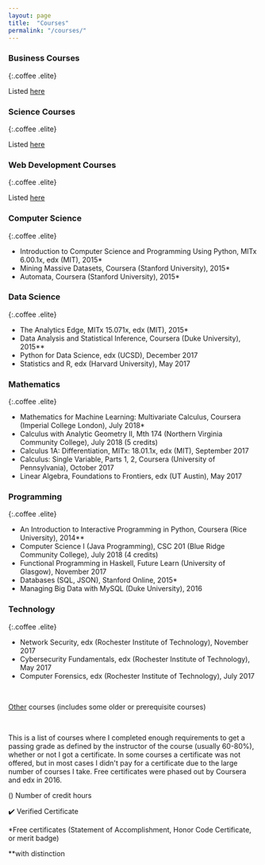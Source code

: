 ```yaml
---
layout: page
title:  "Courses"
permalink: "/courses/"
---
```



### Business Courses 
{:.coffee .elite}

Listed [here](https://ashlynnpai.github.io/journal/business-courses)

### Science Courses 
{:.coffee .elite}

Listed [here](https://ashlynnpai.github.io/journal/science-courses)

### Web Development Courses 
{:.coffee .elite}

Listed [here](https://ashlynnpai.github.io/journal/web-dev)

### Computer Science 
{:.coffee .elite}

* Introduction to Computer Science and Programming Using Python, MITx 6.00.1x, edx (MIT), 2015* 
* Mining Massive Datasets, Coursera (Stanford University), 2015*
* Automata, Coursera (Stanford University), 2015*

### Data Science
{:.coffee .elite}

* The Analytics Edge, MITx 15.071x, edx (MIT), 2015*
* Data Analysis and Statistical Inference, Coursera (Duke University), 2015**
* Python for Data Science, edx (UCSD), December 2017
* Statistics and R, edx (Harvard University), May 2017

### Mathematics
{:.coffee .elite}

* Mathematics for Machine Learning: Multivariate Calculus, Coursera (Imperial College London), July 2018*
* Calculus with Analytic Geometry II, Mth 174 (Northern Virginia Community College), July 2018 (5 credits)
* Calculus 1A: Differentiation, MITx: 18.01.1x, edx (MIT), September 2017
* Calculus: Single Variable, Parts 1, 2, Coursera (University of Pennsylvania), October 2017
* Linear Algebra, Foundations to Frontiers, edx (UT Austin), May 2017


### Programming
{:.coffee .elite}

* An Introduction to Interactive Programming in Python, Coursera (Rice University), 2014**
* Computer Science I (Java Programming), CSC 201 (Blue Ridge Community College), July 2018 (4 credits)
* Functional Programming in Haskell, Future Learn (University of Glasgow), November 2017
* Databases (SQL, JSON), Stanford Online, 2015*
* Managing Big Data with MySQL (Duke University), 2016

### Technology
{:.coffee .elite}

* Network Security, edx (Rochester Institute of Technology), November 2017
* Cybersecurity Fundamentals, edx (Rochester Institute of Technology), May 2017
* Computer Forensics, edx (Rochester Institute of Technology), July 2017

<br/>

[Other](https://ashlynnpai.github.io/journal/other) courses (includes some older or prerequisite courses)

<br/>

This is a list of courses where I completed enough requirements to get a passing grade as defined by the instructor of the course (usually 60-80%), whether or not I got a certificate. In some courses a certificate was not offered, but in most cases I didn't pay for a certificate due to the large number of courses I take. Free certificates were phased out by Coursera and edx in 2016.
<br/>

() Number of credit hours

:heavy_check_mark: Verified Certificate

*Free certificates (Statement of Accomplishment, Honor Code Certificate, or merit badge)

**with distinction

